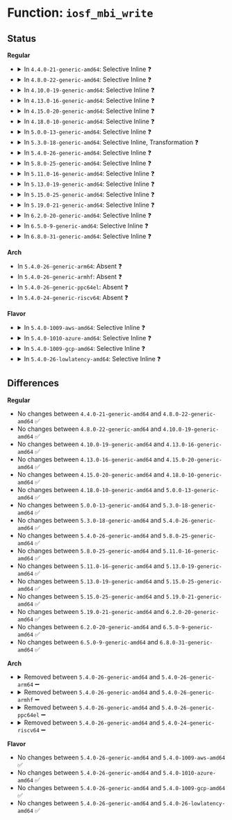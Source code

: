 # Function: <code>iosf_mbi_write</code>

## Status
<b>Regular</b>
<ul>
<li>
<details>
<summary>In <code>4.4.0-21-generic-amd64</code>: Selective Inline ❓</summary>

```c
int iosf_mbi_write(u8 port, u8 opcode, u32 offset, u32 mdr)
```

```json
{
  "name": "iosf_mbi_write",
  "collision_type": "Unique Global",
  "inline_type": "Selective",
  "funcs": [
    {
      "addr": 18446744071579346240,
      "name": "iosf_mbi_write",
      "external": true,
      "loc": "arch/x86/platform/intel/iosf_mbi.c:124",
      "file": "arch/x86/platform/intel/iosf_mbi.c",
      "inline": "not declared, inlined",
      "caller_inline": [],
      "caller_func": [
        "arch/x86/platform/intel/iosf_mbi.c:mcr_set"
      ]
    }
  ],
  "symbols": [
    {
      "addr": 18446744071579346240,
      "name": "iosf_mbi_write",
      "section": ".text",
      "bind": "STB_GLOBAL",
      "size": 145
    }
  ]
}
```
</details>
</li>
<li>
<details>
<summary>In <code>4.8.0-22-generic-amd64</code>: Selective Inline ❓</summary>

```c
int iosf_mbi_write(u8 port, u8 opcode, u32 offset, u32 mdr)
```

```json
{
  "name": "iosf_mbi_write",
  "collision_type": "Unique Global",
  "inline_type": "Selective",
  "funcs": [
    {
      "addr": 18446744071579352576,
      "name": "iosf_mbi_write",
      "external": true,
      "loc": "arch/x86/platform/intel/iosf_mbi.c:124",
      "file": "arch/x86/platform/intel/iosf_mbi.c",
      "inline": "not declared, inlined",
      "caller_inline": [],
      "caller_func": [
        "arch/x86/platform/intel/iosf_mbi.c:mcr_set"
      ]
    }
  ],
  "symbols": [
    {
      "addr": 18446744071579352576,
      "name": "iosf_mbi_write",
      "section": ".text",
      "bind": "STB_GLOBAL",
      "size": 154
    }
  ]
}
```
</details>
</li>
<li>
<details>
<summary>In <code>4.10.0-19-generic-amd64</code>: Selective Inline ❓</summary>

```c
int iosf_mbi_write(u8 port, u8 opcode, u32 offset, u32 mdr)
```

```json
{
  "name": "iosf_mbi_write",
  "collision_type": "Unique Global",
  "inline_type": "Selective",
  "funcs": [
    {
      "addr": 18446744071579370400,
      "name": "iosf_mbi_write",
      "external": true,
      "loc": "arch/x86/platform/intel/iosf_mbi.c:124",
      "file": "arch/x86/platform/intel/iosf_mbi.c",
      "inline": "not declared, inlined",
      "caller_inline": [],
      "caller_func": [
        "arch/x86/platform/intel/iosf_mbi.c:mcr_set"
      ]
    }
  ],
  "symbols": [
    {
      "addr": 18446744071579370400,
      "name": "iosf_mbi_write",
      "section": ".text",
      "bind": "STB_GLOBAL",
      "size": 154
    }
  ]
}
```
</details>
</li>
<li>
<details>
<summary>In <code>4.13.0-16-generic-amd64</code>: Selective Inline ❓</summary>

```c
int iosf_mbi_write(u8 port, u8 opcode, u32 offset, u32 mdr)
```

```json
{
  "name": "iosf_mbi_write",
  "collision_type": "Unique Global",
  "inline_type": "Selective",
  "funcs": [
    {
      "addr": 18446744071579363200,
      "name": "iosf_mbi_write",
      "external": true,
      "loc": "arch/x86/platform/intel/iosf_mbi.c:126",
      "file": "arch/x86/platform/intel/iosf_mbi.c",
      "inline": "not declared, inlined",
      "caller_inline": [],
      "caller_func": [
        "arch/x86/platform/intel/iosf_mbi.c:mcr_set",
        "drivers/i2c/busses/i2c-designware-baytrail.c:baytrail_i2c_acquire"
      ]
    }
  ],
  "symbols": [
    {
      "addr": 18446744071579363200,
      "name": "iosf_mbi_write",
      "section": ".text",
      "bind": "STB_GLOBAL",
      "size": 134
    }
  ]
}
```
</details>
</li>
<li>
<details>
<summary>In <code>4.15.0-20-generic-amd64</code>: Selective Inline ❓</summary>

```c
int iosf_mbi_write(u8 port, u8 opcode, u32 offset, u32 mdr)
```

```json
{
  "name": "iosf_mbi_write",
  "collision_type": "Unique Global",
  "inline_type": "Selective",
  "funcs": [
    {
      "addr": 18446744071579389872,
      "name": "iosf_mbi_write",
      "external": true,
      "loc": "arch/x86/platform/intel/iosf_mbi.c:126",
      "file": "arch/x86/platform/intel/iosf_mbi.c",
      "inline": "not declared, inlined",
      "caller_inline": [],
      "caller_func": [
        "arch/x86/platform/intel/iosf_mbi.c:mcr_set",
        "drivers/i2c/busses/i2c-designware-baytrail.c:baytrail_i2c_acquire"
      ]
    }
  ],
  "symbols": [
    {
      "addr": 18446744071579389872,
      "name": "iosf_mbi_write",
      "section": ".text",
      "bind": "STB_GLOBAL",
      "size": 134
    }
  ]
}
```
</details>
</li>
<li>
<details>
<summary>In <code>4.18.0-10-generic-amd64</code>: Selective Inline ❓</summary>

```c
int iosf_mbi_write(u8 port, u8 opcode, u32 offset, u32 mdr)
```

```json
{
  "name": "iosf_mbi_write",
  "collision_type": "Unique Global",
  "inline_type": "Selective",
  "funcs": [
    {
      "addr": 18446744071579403136,
      "name": "iosf_mbi_write",
      "external": true,
      "loc": "arch/x86/platform/intel/iosf_mbi.c:126",
      "file": "arch/x86/platform/intel/iosf_mbi.c",
      "inline": "not declared, inlined",
      "caller_inline": [],
      "caller_func": [
        "arch/x86/platform/intel/iosf_mbi.c:mcr_set",
        "drivers/i2c/busses/i2c-designware-baytrail.c:baytrail_i2c_acquire"
      ]
    }
  ],
  "symbols": [
    {
      "addr": 18446744071579403136,
      "name": "iosf_mbi_write",
      "section": ".text",
      "bind": "STB_GLOBAL",
      "size": 132
    }
  ]
}
```
</details>
</li>
<li>
<details>
<summary>In <code>5.0.0-13-generic-amd64</code>: Selective Inline ❓</summary>

```c
int iosf_mbi_write(u8 port, u8 opcode, u32 offset, u32 mdr)
```

```json
{
  "name": "iosf_mbi_write",
  "collision_type": "Unique Global",
  "inline_type": "Selective",
  "funcs": [
    {
      "addr": 18446744071579434048,
      "name": "iosf_mbi_write",
      "external": true,
      "loc": "arch/x86/platform/intel/iosf_mbi.c:128",
      "file": "arch/x86/platform/intel/iosf_mbi.c",
      "inline": "not declared, inlined",
      "caller_inline": [],
      "caller_func": [
        "arch/x86/platform/intel/iosf_mbi.c:mcr_set",
        "arch/x86/platform/intel/iosf_mbi.c:iosf_mbi_block_punit_i2c_access"
      ]
    }
  ],
  "symbols": [
    {
      "addr": 18446744071579434048,
      "name": "iosf_mbi_write",
      "section": ".text",
      "bind": "STB_GLOBAL",
      "size": 132
    }
  ]
}
```
</details>
</li>
<li>
<details>
<summary>In <code>5.3.0-18-generic-amd64</code>: Selective Inline, Transformation ❓</summary>

```c
int iosf_mbi_write(u8 port, u8 opcode, u32 offset, u32 mdr)
```

```json
{
  "name": "iosf_mbi_write",
  "collision_type": "Unique Global",
  "inline_type": "Selective",
  "funcs": [
    {
      "addr": 18446744071579450426,
      "name": "iosf_mbi_write",
      "external": true,
      "loc": "arch/x86/platform/intel/iosf_mbi.c:119",
      "file": "arch/x86/platform/intel/iosf_mbi.c",
      "inline": "not declared, inlined",
      "caller_inline": [],
      "caller_func": [
        "arch/x86/platform/intel/iosf_mbi.c:mcr_set",
        "arch/x86/platform/intel/iosf_mbi.c:iosf_mbi_block_punit_i2c_access"
      ]
    }
  ],
  "symbols": [
    {
      "addr": 18446744071579450426,
      "name": "iosf_mbi_write.cold",
      "section": ".text",
      "bind": "STB_LOCAL",
      "size": 23
    },
    {
      "addr": 18446744071579449504,
      "name": "iosf_mbi_write",
      "section": ".text",
      "bind": "STB_GLOBAL",
      "size": 128
    }
  ]
}
```
</details>
</li>
<li>
<details>
<summary>In <code>5.4.0-26-generic-amd64</code>: Selective Inline ❓</summary>

```c
int iosf_mbi_write(u8 port, u8 opcode, u32 offset, u32 mdr)
```

```json
{
  "name": "iosf_mbi_write",
  "collision_type": "Unique Global",
  "inline_type": "Selective",
  "funcs": [
    {
      "addr": 18446744071579453072,
      "name": "iosf_mbi_write",
      "external": true,
      "loc": "arch/x86/platform/intel/iosf_mbi.c:120",
      "file": "arch/x86/platform/intel/iosf_mbi.c",
      "inline": "not declared, inlined",
      "caller_inline": [],
      "caller_func": [
        "arch/x86/platform/intel/iosf_mbi.c:mcr_set"
      ]
    }
  ],
  "symbols": [
    {
      "addr": 18446744071579453072,
      "name": "iosf_mbi_write",
      "section": ".text",
      "bind": "STB_GLOBAL",
      "size": 134
    }
  ]
}
```
</details>
</li>
<li>
<details>
<summary>In <code>5.8.0-25-generic-amd64</code>: Selective Inline ❓</summary>

```c
int iosf_mbi_write(u8 port, u8 opcode, u32 offset, u32 mdr)
```

```json
{
  "name": "iosf_mbi_write",
  "collision_type": "Unique Global",
  "inline_type": "Selective",
  "funcs": [
    {
      "addr": 18446744071579474256,
      "name": "iosf_mbi_write",
      "external": true,
      "loc": "arch/x86/platform/intel/iosf_mbi.c:120",
      "file": "arch/x86/platform/intel/iosf_mbi.c",
      "inline": "not declared, inlined",
      "caller_inline": [],
      "caller_func": [
        "arch/x86/platform/intel/iosf_mbi.c:mcr_set"
      ]
    }
  ],
  "symbols": [
    {
      "addr": 18446744071579474256,
      "name": "iosf_mbi_write",
      "section": ".text",
      "bind": "STB_GLOBAL",
      "size": 134
    }
  ]
}
```
</details>
</li>
<li>
<details>
<summary>In <code>5.11.0-16-generic-amd64</code>: Selective Inline ❓</summary>

```c
int iosf_mbi_write(u8 port, u8 opcode, u32 offset, u32 mdr)
```

```json
{
  "name": "iosf_mbi_write",
  "collision_type": "Unique Global",
  "inline_type": "Selective",
  "funcs": [
    {
      "addr": 18446744071579470400,
      "name": "iosf_mbi_write",
      "external": true,
      "loc": "arch/x86/platform/intel/iosf_mbi.c:120",
      "file": "arch/x86/platform/intel/iosf_mbi.c",
      "inline": "not declared, inlined",
      "caller_inline": [],
      "caller_func": [
        "arch/x86/platform/intel/iosf_mbi.c:mcr_set"
      ]
    }
  ],
  "symbols": [
    {
      "addr": 18446744071579470400,
      "name": "iosf_mbi_write",
      "section": ".text",
      "bind": "STB_GLOBAL",
      "size": 134
    }
  ]
}
```
</details>
</li>
<li>
<details>
<summary>In <code>5.13.0-19-generic-amd64</code>: Selective Inline ❓</summary>

```c
int iosf_mbi_write(u8 port, u8 opcode, u32 offset, u32 mdr)
```

```json
{
  "name": "iosf_mbi_write",
  "collision_type": "Unique Global",
  "inline_type": "Selective",
  "funcs": [
    {
      "addr": 18446744071579472512,
      "name": "iosf_mbi_write",
      "external": true,
      "loc": "arch/x86/platform/intel/iosf_mbi.c:120",
      "file": "arch/x86/platform/intel/iosf_mbi.c",
      "inline": "not declared, inlined",
      "caller_inline": [],
      "caller_func": [
        "arch/x86/platform/intel/iosf_mbi.c:mcr_set"
      ]
    }
  ],
  "symbols": [
    {
      "addr": 18446744071579472512,
      "name": "iosf_mbi_write",
      "section": ".text",
      "bind": "STB_GLOBAL",
      "size": 134
    }
  ]
}
```
</details>
</li>
<li>
<details>
<summary>In <code>5.15.0-25-generic-amd64</code>: Selective Inline ❓</summary>

```c
int iosf_mbi_write(u8 port, u8 opcode, u32 offset, u32 mdr)
```

```json
{
  "name": "iosf_mbi_write",
  "collision_type": "Unique Global",
  "inline_type": "Selective",
  "funcs": [
    {
      "addr": 18446744071579537152,
      "name": "iosf_mbi_write",
      "external": true,
      "loc": "arch/x86/platform/intel/iosf_mbi.c:120",
      "file": "arch/x86/platform/intel/iosf_mbi.c",
      "inline": "not declared, inlined",
      "caller_inline": [],
      "caller_func": [
        "arch/x86/platform/intel/iosf_mbi.c:mcr_set"
      ]
    }
  ],
  "symbols": [
    {
      "addr": 18446744071579537152,
      "name": "iosf_mbi_write",
      "section": ".text",
      "bind": "STB_GLOBAL",
      "size": 134
    }
  ]
}
```
</details>
</li>
<li>
<details>
<summary>In <code>5.19.0-21-generic-amd64</code>: Selective Inline ❓</summary>

```c
int iosf_mbi_write(u8 port, u8 opcode, u32 offset, u32 mdr)
```

```json
{
  "name": "iosf_mbi_write",
  "collision_type": "Unique Global",
  "inline_type": "Selective",
  "funcs": [
    {
      "addr": 18446744071579627255,
      "name": "iosf_mbi_write",
      "external": true,
      "loc": "arch/x86/platform/intel/iosf_mbi.c:120",
      "file": "arch/x86/platform/intel/iosf_mbi.c",
      "inline": "not declared, inlined",
      "caller_inline": [
        "arch/x86/platform/intel/iosf_mbi.c:iosf_mbi_block_punit_i2c_access"
      ],
      "caller_func": [
        "arch/x86/platform/intel/iosf_mbi.c:mcr_set"
      ]
    }
  ],
  "symbols": [
    {
      "addr": 18446744071579625072,
      "name": "iosf_mbi_write",
      "section": ".text",
      "bind": "STB_GLOBAL",
      "size": 150
    }
  ]
}
```
</details>
</li>
<li>
<details>
<summary>In <code>6.2.0-20-generic-amd64</code>: Selective Inline ❓</summary>

```c
int iosf_mbi_write(u8 port, u8 opcode, u32 offset, u32 mdr)
```

```json
{
  "name": "iosf_mbi_write",
  "collision_type": "Unique Global",
  "inline_type": "Selective",
  "funcs": [
    {
      "addr": 18446744071579740967,
      "name": "iosf_mbi_write",
      "external": true,
      "loc": "arch/x86/platform/intel/iosf_mbi.c:120",
      "file": "arch/x86/platform/intel/iosf_mbi.c",
      "inline": "not declared, inlined",
      "caller_inline": [
        "arch/x86/platform/intel/iosf_mbi.c:iosf_mbi_block_punit_i2c_access"
      ],
      "caller_func": [
        "arch/x86/platform/intel/iosf_mbi.c:mcr_set"
      ]
    }
  ],
  "symbols": [
    {
      "addr": 18446744071579738544,
      "name": "iosf_mbi_write",
      "section": ".text",
      "bind": "STB_GLOBAL",
      "size": 150
    }
  ]
}
```
</details>
</li>
<li>
<details>
<summary>In <code>6.5.0-9-generic-amd64</code>: Selective Inline ❓</summary>

```c
int iosf_mbi_write(u8 port, u8 opcode, u32 offset, u32 mdr)
```

```json
{
  "name": "iosf_mbi_write",
  "collision_type": "Unique Global",
  "inline_type": "Selective",
  "funcs": [
    {
      "addr": 18446744071579787447,
      "name": "iosf_mbi_write",
      "external": true,
      "loc": "arch/x86/platform/intel/iosf_mbi.c:120",
      "file": "arch/x86/platform/intel/iosf_mbi.c",
      "inline": "not declared, inlined",
      "caller_inline": [
        "arch/x86/platform/intel/iosf_mbi.c:iosf_mbi_block_punit_i2c_access"
      ],
      "caller_func": [
        "arch/x86/platform/intel/iosf_mbi.c:mcr_set"
      ]
    }
  ],
  "symbols": [
    {
      "addr": 18446744071579785024,
      "name": "iosf_mbi_write",
      "section": ".text",
      "bind": "STB_GLOBAL",
      "size": 150
    }
  ]
}
```
</details>
</li>
<li>
<details>
<summary>In <code>6.8.0-31-generic-amd64</code>: Selective Inline ❓</summary>

```c
int iosf_mbi_write(u8 port, u8 opcode, u32 offset, u32 mdr)
```

```json
{
  "name": "iosf_mbi_write",
  "collision_type": "Unique Global",
  "inline_type": "Selective",
  "funcs": [
    {
      "addr": 18446744071579821223,
      "name": "iosf_mbi_write",
      "external": true,
      "loc": "arch/x86/platform/intel/iosf_mbi.c:120",
      "file": "arch/x86/platform/intel/iosf_mbi.c",
      "inline": "not declared, inlined",
      "caller_inline": [
        "arch/x86/platform/intel/iosf_mbi.c:iosf_mbi_block_punit_i2c_access"
      ],
      "caller_func": [
        "arch/x86/platform/intel/iosf_mbi.c:mcr_set"
      ]
    }
  ],
  "symbols": [
    {
      "addr": 18446744071579818800,
      "name": "iosf_mbi_write",
      "section": ".text",
      "bind": "STB_GLOBAL",
      "size": 150
    }
  ]
}
```
</details>
</li>
</ul>
<b>Arch</b>
<ul>
<li>
In <code>5.4.0-26-generic-arm64</code>: Absent ❓
</li>
<li>
In <code>5.4.0-26-generic-armhf</code>: Absent ❓
</li>
<li>
In <code>5.4.0-26-generic-ppc64el</code>: Absent ❓
</li>
<li>
In <code>5.4.0-24-generic-riscv64</code>: Absent ❓
</li>
</ul>
<b>Flavor</b>
<ul>
<li>
<details>
<summary>In <code>5.4.0-1009-aws-amd64</code>: Selective Inline ❓</summary>

```c
int iosf_mbi_write(u8 port, u8 opcode, u32 offset, u32 mdr)
```

```json
{
  "name": "iosf_mbi_write",
  "collision_type": "Unique Global",
  "inline_type": "Selective",
  "funcs": [
    {
      "addr": 18446744071579448912,
      "name": "iosf_mbi_write",
      "external": true,
      "loc": "arch/x86/platform/intel/iosf_mbi.c:120",
      "file": "arch/x86/platform/intel/iosf_mbi.c",
      "inline": "not declared, inlined",
      "caller_inline": [],
      "caller_func": [
        "arch/x86/platform/intel/iosf_mbi.c:mcr_set"
      ]
    }
  ],
  "symbols": [
    {
      "addr": 18446744071579448912,
      "name": "iosf_mbi_write",
      "section": ".text",
      "bind": "STB_GLOBAL",
      "size": 134
    }
  ]
}
```
</details>
</li>
<li>
<details>
<summary>In <code>5.4.0-1010-azure-amd64</code>: Selective Inline ❓</summary>

```c
int iosf_mbi_write(u8 port, u8 opcode, u32 offset, u32 mdr)
```

```json
{
  "name": "iosf_mbi_write",
  "collision_type": "Unique Global",
  "inline_type": "Selective",
  "funcs": [
    {
      "addr": 18446744071579377888,
      "name": "iosf_mbi_write",
      "external": true,
      "loc": "arch/x86/platform/intel/iosf_mbi.c:120",
      "file": "arch/x86/platform/intel/iosf_mbi.c",
      "inline": "not declared, inlined",
      "caller_inline": [],
      "caller_func": [
        "arch/x86/platform/intel/iosf_mbi.c:mcr_set"
      ]
    }
  ],
  "symbols": [
    {
      "addr": 18446744071579377888,
      "name": "iosf_mbi_write",
      "section": ".text",
      "bind": "STB_GLOBAL",
      "size": 134
    }
  ]
}
```
</details>
</li>
<li>
<details>
<summary>In <code>5.4.0-1009-gcp-amd64</code>: Selective Inline ❓</summary>

```c
int iosf_mbi_write(u8 port, u8 opcode, u32 offset, u32 mdr)
```

```json
{
  "name": "iosf_mbi_write",
  "collision_type": "Unique Global",
  "inline_type": "Selective",
  "funcs": [
    {
      "addr": 18446744071579448832,
      "name": "iosf_mbi_write",
      "external": true,
      "loc": "arch/x86/platform/intel/iosf_mbi.c:120",
      "file": "arch/x86/platform/intel/iosf_mbi.c",
      "inline": "not declared, inlined",
      "caller_inline": [],
      "caller_func": [
        "arch/x86/platform/intel/iosf_mbi.c:mcr_set"
      ]
    }
  ],
  "symbols": [
    {
      "addr": 18446744071579448832,
      "name": "iosf_mbi_write",
      "section": ".text",
      "bind": "STB_GLOBAL",
      "size": 134
    }
  ]
}
```
</details>
</li>
<li>
<details>
<summary>In <code>5.4.0-26-lowlatency-amd64</code>: Selective Inline ❓</summary>

```c
int iosf_mbi_write(u8 port, u8 opcode, u32 offset, u32 mdr)
```

```json
{
  "name": "iosf_mbi_write",
  "collision_type": "Unique Global",
  "inline_type": "Selective",
  "funcs": [
    {
      "addr": 18446744071579458384,
      "name": "iosf_mbi_write",
      "external": true,
      "loc": "arch/x86/platform/intel/iosf_mbi.c:120",
      "file": "arch/x86/platform/intel/iosf_mbi.c",
      "inline": "not declared, inlined",
      "caller_inline": [],
      "caller_func": [
        "arch/x86/platform/intel/iosf_mbi.c:mcr_set"
      ]
    }
  ],
  "symbols": [
    {
      "addr": 18446744071579458384,
      "name": "iosf_mbi_write",
      "section": ".text",
      "bind": "STB_GLOBAL",
      "size": 134
    }
  ]
}
```
</details>
</li>
</ul>

## Differences
<b>Regular</b>
<ul>
<li>
No changes between <code>4.4.0-21-generic-amd64</code> and <code>4.8.0-22-generic-amd64</code> ✅
</li>
<li>
No changes between <code>4.8.0-22-generic-amd64</code> and <code>4.10.0-19-generic-amd64</code> ✅
</li>
<li>
No changes between <code>4.10.0-19-generic-amd64</code> and <code>4.13.0-16-generic-amd64</code> ✅
</li>
<li>
No changes between <code>4.13.0-16-generic-amd64</code> and <code>4.15.0-20-generic-amd64</code> ✅
</li>
<li>
No changes between <code>4.15.0-20-generic-amd64</code> and <code>4.18.0-10-generic-amd64</code> ✅
</li>
<li>
No changes between <code>4.18.0-10-generic-amd64</code> and <code>5.0.0-13-generic-amd64</code> ✅
</li>
<li>
No changes between <code>5.0.0-13-generic-amd64</code> and <code>5.3.0-18-generic-amd64</code> ✅
</li>
<li>
No changes between <code>5.3.0-18-generic-amd64</code> and <code>5.4.0-26-generic-amd64</code> ✅
</li>
<li>
No changes between <code>5.4.0-26-generic-amd64</code> and <code>5.8.0-25-generic-amd64</code> ✅
</li>
<li>
No changes between <code>5.8.0-25-generic-amd64</code> and <code>5.11.0-16-generic-amd64</code> ✅
</li>
<li>
No changes between <code>5.11.0-16-generic-amd64</code> and <code>5.13.0-19-generic-amd64</code> ✅
</li>
<li>
No changes between <code>5.13.0-19-generic-amd64</code> and <code>5.15.0-25-generic-amd64</code> ✅
</li>
<li>
No changes between <code>5.15.0-25-generic-amd64</code> and <code>5.19.0-21-generic-amd64</code> ✅
</li>
<li>
No changes between <code>5.19.0-21-generic-amd64</code> and <code>6.2.0-20-generic-amd64</code> ✅
</li>
<li>
No changes between <code>6.2.0-20-generic-amd64</code> and <code>6.5.0-9-generic-amd64</code> ✅
</li>
<li>
No changes between <code>6.5.0-9-generic-amd64</code> and <code>6.8.0-31-generic-amd64</code> ✅
</li>
</ul>
<b>Arch</b>
<ul>
<li>
<details>
<summary>Removed between <code>5.4.0-26-generic-amd64</code> and <code>5.4.0-26-generic-arm64</code> ➖</summary>

```c
int iosf_mbi_write(u8 port, u8 opcode, u32 offset, u32 mdr)
```
</details>
</li>
<li>
<details>
<summary>Removed between <code>5.4.0-26-generic-amd64</code> and <code>5.4.0-26-generic-armhf</code> ➖</summary>

```c
int iosf_mbi_write(u8 port, u8 opcode, u32 offset, u32 mdr)
```
</details>
</li>
<li>
<details>
<summary>Removed between <code>5.4.0-26-generic-amd64</code> and <code>5.4.0-26-generic-ppc64el</code> ➖</summary>

```c
int iosf_mbi_write(u8 port, u8 opcode, u32 offset, u32 mdr)
```
</details>
</li>
<li>
<details>
<summary>Removed between <code>5.4.0-26-generic-amd64</code> and <code>5.4.0-24-generic-riscv64</code> ➖</summary>

```c
int iosf_mbi_write(u8 port, u8 opcode, u32 offset, u32 mdr)
```
</details>
</li>
</ul>
<b>Flavor</b>
<ul>
<li>
No changes between <code>5.4.0-26-generic-amd64</code> and <code>5.4.0-1009-aws-amd64</code> ✅
</li>
<li>
No changes between <code>5.4.0-26-generic-amd64</code> and <code>5.4.0-1010-azure-amd64</code> ✅
</li>
<li>
No changes between <code>5.4.0-26-generic-amd64</code> and <code>5.4.0-1009-gcp-amd64</code> ✅
</li>
<li>
No changes between <code>5.4.0-26-generic-amd64</code> and <code>5.4.0-26-lowlatency-amd64</code> ✅
</li>
</ul>
